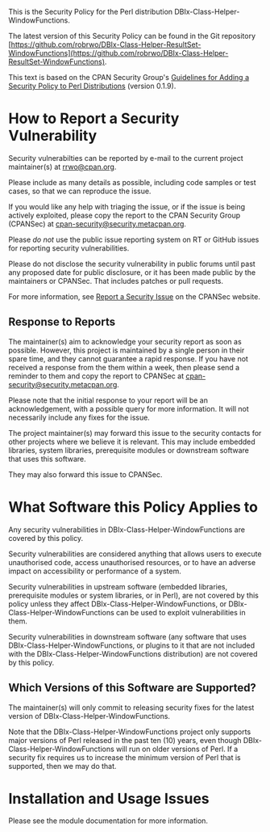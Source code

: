 This is the Security Policy for the Perl distribution DBIx-Class-Helper-WindowFunctions.

The latest version of this Security Policy can be found in the Git repository
[https://github.com/robrwo/DBIx-Class-Helper-ResultSet-WindowFunctions](https://github.com/robrwo/DBIx-Class-Helper-ResultSet-WindowFunctions).

This text is based on the CPAN Security Group's
[Guidelines for Adding a Security Policy to Perl Distributions](https://security.metacpan.org/docs/guides/security-policy-for-authors.html)
(version 0.1.9).

# How to Report a Security Vulnerability

Security vulnerabilties can be reported by e-mail to the current
project maintainer(s) at <rrwo@cpan.org>.

Please include as many details as possible, including code samples
or test cases, so that we can reproduce the issue.

If you would like any help with triaging the issue, or if the issue
is being actively exploited, please copy the report to the CPAN
Security Group (CPANSec) at <cpan-security@security.metacpan.org>.

Please *do not* use the public issue reporting system on RT or
GitHub issues for reporting security vulnerabilities.

Please do not disclose the security vulnerability in public forums
until past any proposed date for public disclosure, or it has been
made public by the maintainers or CPANSec.  That includes patches or
pull requests.

For more information, see
[Report a Security Issue](https://security.metacpan.org/docs/report.html)
on the CPANSec website.

## Response to Reports

The maintainer(s) aim to acknowledge your security report as soon as
possible.  However, this project is maintained by a single person in
their spare time, and they cannot guarantee a rapid response.  If you
have not received a response from the them within a week, then
please send a reminder to them and copy the report to CPANSec at
<cpan-security@security.metacpan.org>.

Please note that the initial response to your report will be an
acknowledgement, with a possible query for more information.  It
will not necessarily include any fixes for the issue.

The project maintainer(s) may forward this issue to the security
contacts for other projects where we believe it is relevant.  This
may include embedded libraries, system libraries, prerequisite
modules or downstream software that uses this software.

They may also forward this issue to CPANSec.

# What Software this Policy Applies to

Any security vulnerabilities in DBIx-Class-Helper-WindowFunctions are covered
by this policy.

Security vulnerabilities are considered anything that allows users
to execute unauthorised code, access unauthorised resources, or to
have an adverse impact on accessibility or performance of a system.

Security vulnerabilities in upstream software (embedded libraries,
prerequisite modules or system libraries, or in Perl), are not covered
by this policy unless they affect DBIx-Class-Helper-WindowFunctions, or
DBIx-Class-Helper-WindowFunctions can be used to exploit vulnerabilities in
them.

Security vulnerabilities in downstream software (any software that
uses DBIx-Class-Helper-WindowFunctions, or plugins to it that are not included
with the DBIx-Class-Helper-WindowFunctions distribution) are not covered by
this policy.

## Which Versions of this Software are Supported?

The maintainer(s) will only commit to releasing security fixes for the
latest version of DBIx-Class-Helper-WindowFunctions.

Note that the DBIx-Class-Helper-WindowFunctions project only supports major
versions of Perl released in the past ten (10) years, even though
DBIx-Class-Helper-WindowFunctions will run on older versions of Perl.  If a
security fix requires us to increase the minimum version of Perl that
is supported, then we may do that.

# Installation and Usage Issues

Please see the module documentation for more information.
